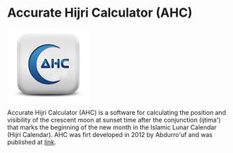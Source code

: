 # Accurate Hijri Calculator (AHC)

![image1](ahc_logo.png)

Accurate Hijri Calculator (AHC) is a software for calculating the position and visibility of the crescent moon at sunset time after the conjunction (ijtima') that marks the beginning of the new month in the Islamic Lunar Calendar (Hijri Calendar). AHC was firt developed in 2012 by Abdurro'uf and was published at [link](https://fi.ub.ac.id/kemahasiswaan-alumni/keorganisasian/tim-astronomi-fisika/accurate-hijri-calculator-2-2/).   
